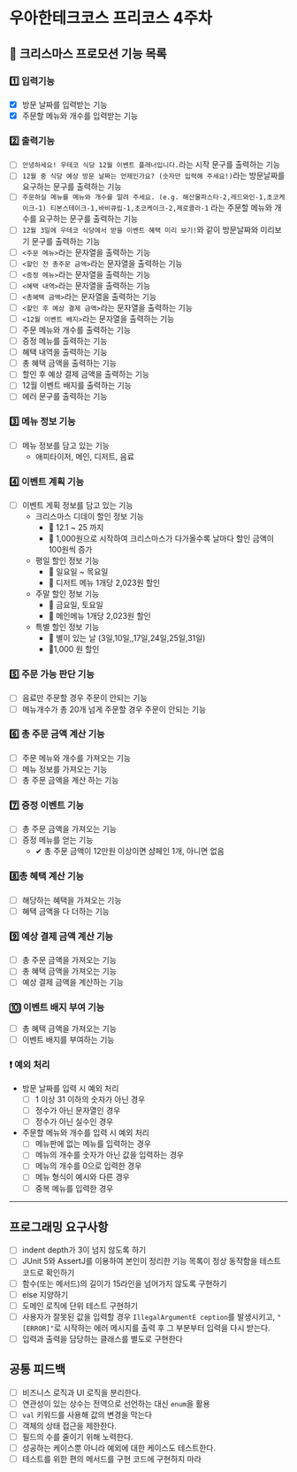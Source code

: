 # 우아한테크코스 프리코스 4주차

## 🎄 크리스마스 프로모션 기능 목록

### 1️⃣ 입력기능

- [x]  방문 날짜를 입력받는 기능
- [x] 주문할 메뉴와 개수를 입력받는 기능

### 2️⃣ 출력기능

- [ ] `안녕하세요! 우테코 식당 12월 이벤트 플래너입니다.`라는 시작 문구를 출력하는 기능
- [ ] `12월 중 식당 예상 방문 날짜는 언제인가요? (숫자만 입력해 주세요!)`라는 방문날짜를 요구하는 문구를 출력하는 기능
- [ ] `주문하실 메뉴를 메뉴와 개수를 알려 주세요. (e.g. 해산물파스타-2,레드와인-1,초코케이크-1)
  티본스테이크-1,바비큐립-1,초코케이크-2,제로콜라-1` 라는 주문할 메뉴와 개수를 요구하는 문구를 출력하는 기능
- [ ] `12월 3일에 우테코 식당에서 받을 이벤트 혜택 미리 보기!`와 같이 방문날짜와 미리보기 문구를 출력하는 기능
- [ ] `<주문 메뉴>`라는 문자열을 출력하는 기능
- [ ] `<할인 전 총주문 금액>`라는 문자열을 출력하는 기능
- [ ] `<증정 메뉴>`라는 문자열을 출력하는 기능
- [ ] `<혜택 내역>`라는 문자열을 출력하는 기능
- [ ] `<총혜택 금액>`라는 문자열을 출력하는 기능
- [ ] `<할인 후 예상 결제 금액>`라는 문자열을 출력하는 기능
- [ ] `<12월 이벤트 배지>`라는 문자열을 출력하는 기능
- [ ] 주문 메뉴와 개수를 출력하는 기능
- [ ] 증정 메뉴를 출력하는 기능
- [ ] 혜택 내역을 출력하는 기능
- [ ] 총 혜택 금액을 출력하는 기능
- [ ] 할인 후 예상 결제 금액을 출력하는 기능
- [ ] 12월 이벤트 배지를 출력하는 기능
- [ ] 에러 문구를 출력하는 기능

### 3️⃣ 메뉴 정보 기능

- [ ] 메뉴 정보를 담고 있는 기능
    - 애피타이저, 메인, 디저트, 음료

### 4️⃣ 이벤트 계획 기능

- [ ] 이벤트 게획 정보를 담고 있는 기능
    - 크리스마스 디데이 할인 정보 기능
        - 📅 12.1 ~ 25 까지
        - 🎉 1,000원으로 시작하여 크리스마스가 다가올수록 날마다 할인 금액이 100원씩 증가
    - 평일 할인 정보 기능
        - 📅 일요일 ~ 목요일
        - 🎉 디저트 메뉴 1개당 2,023원 할인
    - 주말 할인 정보 기능
        - 📅 금요일, 토요일
        - 🎉 메인메뉴 1개당 2,023원 할인
    - 특별 할인 정보 기능
        - 📅 별이 있는 날 (3일,10일,,17일,24일,25일,31일)
        - 🎉1,000 원 할인

### 5️⃣ 주문 가능 판단 기능

- [ ] 음료만 주문할 경우 주문이 안되는 기능
- [ ] 메뉴개수가 총 20개 넘게 주문할 경우 주문이 안되는 기능

### 6️⃣ 총 주문 금액 계산 기능

- [ ] 주문 메뉴와 개수를 가져오는 기능
- [ ] 메뉴 정보를 가져오는 기능
- [ ] 총 주문 금액을 계산 하는 기능

### 7️⃣ 증정 이벤트 기능

- [ ] 총 주문 금액을 가져오는 기능
- [ ] 증정 메뉴를 얻는 기능
    - ✔ 총 주문 금액이 12만원 이상이면 샴페인 1개, 아니면 없음

### 8️⃣총 혜택 계산 기능

- [ ] 해당하는 혜택을 가져오는 기능
- [ ] 혜택 금액을 다 더하는 기능

### 9️⃣ 예상 결제 금액 계산 기능

- [ ] 총 주문 금액을 가져오는 기능
- [ ] 총 혜택 금액을 가져오는 기능
- [ ] 예상 결제 금액을 계산하는 기능

### 🔟 이벤트 배지 부여 기능

- [ ] 총 혜택 금액을 가져오는 기능
- [ ] 이벤트 배지를 부여하는 기능 

### ❗ 예외 처리
- 방문 날짜를 입력 시 예외 처리
  - [ ] 1 이상 31 이하의 숫자가 아닌 경우
  - [ ] 정수가 아닌 문자열인 경우
  - [ ] 정수가 아닌 실수인 경우
- 주문할 메뉴와 개수를 입력 시 예외 처리
  - [ ] 메뉴판에 없는 메뉴를 입력하는 경우
  - [ ] 메뉴의 개수를 숫자가 아닌 값을 입력하는 경우
  - [ ] 메뉴의 개수를 0으로 입력한 경우
  - [ ] 메뉴 형식이 예시와 다른 경우
  - [ ] 중복 메뉴를 입력한 경우

---

## 프로그래밍 요구사항 
- [ ]  indent depth가 3이 넘지 않도록 하기
- [ ]  JUnit 5와 AssertJ를 이용하여 본인이 정리한 기능 목록이 정상 동작함을 테스트 코드로 확인하기
- [ ]  함수(또는 메서드)의 길이가 15라인을 넘어가지 않도록 구현하기
- [ ]  else 지양하기
- [ ]  도메인 로직에 단위 테스트 구현하기
- [ ] 사용자가 잘못된 값을 입력할 경우 `IllegalArgumentE ception`를 발생시키고, `"[ERROR]"`로 시작하는 에러 메시지를 출력 후 그 부분부터 입력을 다시 받는다.
- [ ]  입력과 출력을 담당하는 클래스를 별도로 구현한다

## 공통 피드백

- [ ] 비즈니스 로직과 UI 로직을 분리한다.
- [ ] 연관성이 있는 상수는 전역으로 선언하는 대신 `enum`을 활용
- [ ] `val` 키워드를 사용해 값의 변경을 막는다
- [ ] 객체의 상태 접근을 제한한다.
- [ ] 필드의 수를 줄이기 위해 노력한다.
- [ ] 성공하는 케이스뿐 아니라 예외에 대한 케이스도 테스트한다.
- [ ] 테스트를 위한 편의 메서드를 구현 코드에 구현하지 마라